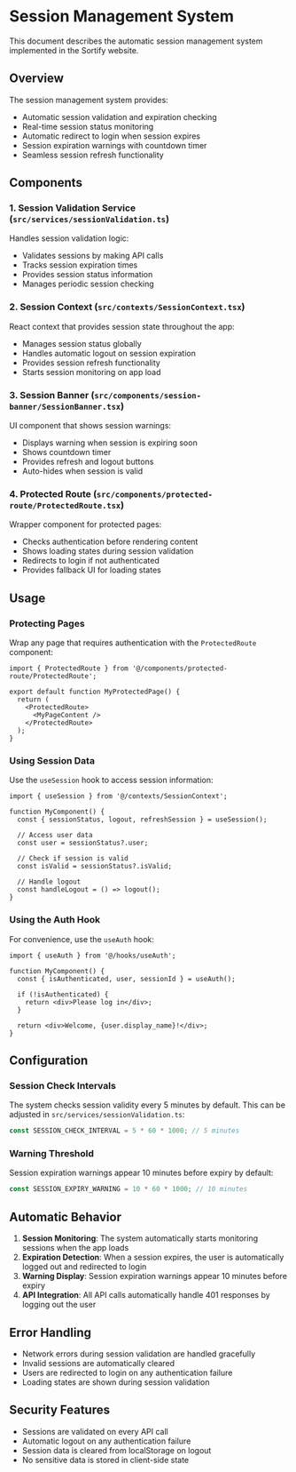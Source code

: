 # Session Management System

This document describes the automatic session management system implemented in the Sortify website.

## Overview

The session management system provides:
- Automatic session validation and expiration checking
- Real-time session status monitoring
- Automatic redirect to login when session expires
- Session expiration warnings with countdown timer
- Seamless session refresh functionality

## Components

### 1. Session Validation Service (`src/services/sessionValidation.ts`)

Handles session validation logic:
- Validates sessions by making API calls
- Tracks session expiration times
- Provides session status information
- Manages periodic session checking

### 2. Session Context (`src/contexts/SessionContext.tsx`)

React context that provides session state throughout the app:
- Manages session status globally
- Handles automatic logout on session expiration
- Provides session refresh functionality
- Starts session monitoring on app load

### 3. Session Banner (`src/components/session-banner/SessionBanner.tsx`)

UI component that shows session warnings:
- Displays warning when session is expiring soon
- Shows countdown timer
- Provides refresh and logout buttons
- Auto-hides when session is valid

### 4. Protected Route (`src/components/protected-route/ProtectedRoute.tsx`)

Wrapper component for protected pages:
- Checks authentication before rendering content
- Shows loading states during session validation
- Redirects to login if not authenticated
- Provides fallback UI for loading states

## Usage

### Protecting Pages

Wrap any page that requires authentication with the `ProtectedRoute` component:

```tsx
import { ProtectedRoute } from '@/components/protected-route/ProtectedRoute';

export default function MyProtectedPage() {
  return (
    <ProtectedRoute>
      <MyPageContent />
    </ProtectedRoute>
  );
}
```

### Using Session Data

Use the `useSession` hook to access session information:

```tsx
import { useSession } from '@/contexts/SessionContext';

function MyComponent() {
  const { sessionStatus, logout, refreshSession } = useSession();
  
  // Access user data
  const user = sessionStatus?.user;
  
  // Check if session is valid
  const isValid = sessionStatus?.isValid;
  
  // Handle logout
  const handleLogout = () => logout();
}
```

### Using the Auth Hook

For convenience, use the `useAuth` hook:

```tsx
import { useAuth } from '@/hooks/useAuth';

function MyComponent() {
  const { isAuthenticated, user, sessionId } = useAuth();
  
  if (!isAuthenticated) {
    return <div>Please log in</div>;
  }
  
  return <div>Welcome, {user.display_name}!</div>;
}
```

## Configuration

### Session Check Intervals

The system checks session validity every 5 minutes by default. This can be adjusted in `src/services/sessionValidation.ts`:

```typescript
const SESSION_CHECK_INTERVAL = 5 * 60 * 1000; // 5 minutes
```

### Warning Threshold

Session expiration warnings appear 10 minutes before expiry by default:

```typescript
const SESSION_EXPIRY_WARNING = 10 * 60 * 1000; // 10 minutes
```

## Automatic Behavior

1. **Session Monitoring**: The system automatically starts monitoring sessions when the app loads
2. **Expiration Detection**: When a session expires, the user is automatically logged out and redirected to login
3. **Warning Display**: Session expiration warnings appear 10 minutes before expiry
4. **API Integration**: All API calls automatically handle 401 responses by logging out the user

## Error Handling

- Network errors during session validation are handled gracefully
- Invalid sessions are automatically cleared
- Users are redirected to login on any authentication failure
- Loading states are shown during session validation

## Security Features

- Sessions are validated on every API call
- Automatic logout on any authentication failure
- Session data is cleared from localStorage on logout
- No sensitive data is stored in client-side state
